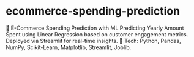 # ecommerce-spending-prediction
🚀 E-Commerce Spending Prediction with ML  Predicting Yearly Amount Spent using Linear Regression based on customer engagement metrics. Deployed via Streamlit for real-time insights.  🔹 Tech: Python, Pandas, NumPy, Scikit-Learn, Matplotlib, Streamlit, Joblib.
